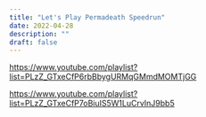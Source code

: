 ```yaml
---
title: "Let's Play Permadeath Speedrun"
date: 2022-04-28
description: ""
draft: false
---
```


https://www.youtube.com/playlist?list=PLzZ_GTxeCfP6rbBbygURMqGMmdMOMTjGG

https://www.youtube.com/playlist?list=PLzZ_GTxeCfP7oBiuIS5W1LuCrvInJ9bb5
